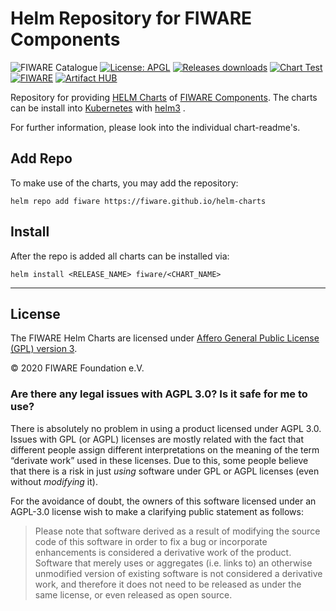 # Helm Repository for FIWARE Components

![FIWARE Catalogue](https://nexus.lab.fiware.org/repository/raw/public/badges/chapters/deployment-tools.svg)
[![License: APGL](https://img.shields.io/github/license/FIWARE/iotagent-isoxml.svg)](https://opensource.org/licenses/AGPL-3.0)
[![Releases downloads](https://img.shields.io/github/downloads/fiware/helm-charts/total.svg)](https://github.com/fiware/helm-charts/releases)
[![Chart Test](https://github.com/FIWARE/helm-charts/workflows/Chart%20Test/badge.svg)](https://github.com/fiware/helm-charts/commits/main)
[![FIWARE](https://nexus.lab.fiware.org/repository/raw/public/badges/stackoverflow/fiware.svg)](https://stackoverflow.com/questions/tagged/fiware)
[![Artifact HUB](https://img.shields.io/endpoint?url=https://artifacthub.io/badge/repository/fiware)](https://artifacthub.io/packages/search?repo=fiware)
<br/>

Repository for providing [HELM Charts](https://helm.sh/) of [FIWARE Components](https://github.com/FIWARE/catalogue). The charts can be install into
 [Kubernetes](https://kubernetes.io/) with [helm3](https://helm.sh/docs/) .

For further information, please look into the individual chart-readme's.

## Add Repo

To make use of the charts, you may add the repository: 

```helm repo add fiware https://fiware.github.io/helm-charts```

## Install

After the repo is added all charts can be installed via:

```helm install <RELEASE_NAME> fiware/<CHART_NAME>```

---

## License

The FIWARE Helm Charts are licensed under [Affero General Public License (GPL) version 3](./LICENSE).

© 2020 FIWARE Foundation e.V.

### Are there any legal issues with AGPL 3.0? Is it safe for me to use?

There is absolutely no problem in using a product licensed under AGPL 3.0. Issues with GPL (or AGPL) licenses are mostly
related with the fact that different people assign different interpretations on the meaning of the term “derivate work”
used in these licenses. Due to this, some people believe that there is a risk in just _using_ software under GPL or AGPL
licenses (even without _modifying_ it).

For the avoidance of doubt, the owners of this software licensed under an AGPL-3.0 license wish to make a clarifying
public statement as follows:

> Please note that software derived as a result of modifying the source code of this software in order to fix a bug or
> incorporate enhancements is considered a derivative work of the product. Software that merely uses or aggregates (i.e.
> links to) an otherwise unmodified version of existing software is not considered a derivative work, and therefore it
> does not need to be released as under the same license, or even released as open source.
